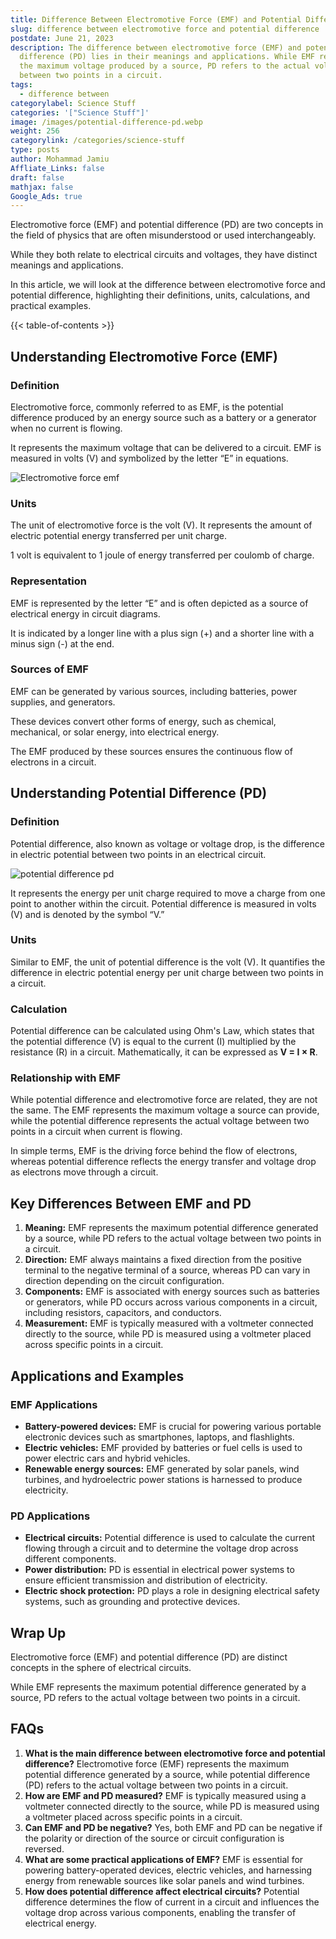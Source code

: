 ```yaml
---
title: Difference Between Electromotive Force (EMF) and Potential Difference (PD)
slug: difference between electromotive force and potential difference
postdate: June 21, 2023
description: The difference between electromotive force (EMF) and potential
  difference (PD) lies in their meanings and applications. While EMF represents
  the maximum voltage produced by a source, PD refers to the actual voltage
  between two points in a circuit.
tags:
  - difference between
categorylabel: Science Stuff
categories: '["Science Stuff"]'
image: /images/potential-difference-pd.webp
weight: 256
categorylink: /categories/science-stuff
type: posts
author: Mohammad Jamiu
Affliate_Links: false
draft: false
mathjax: false
Google_Ads: true
---
```

Electromotive force (EMF) and potential difference (PD) are two concepts in the field of physics that are often misunderstood or used interchangeably. 

While they both relate to electrical circuits and voltages, they have distinct meanings and applications. 

In this article, we will look at the difference between electromotive force and potential difference, highlighting their definitions, units, calculations, and practical examples.

{{< table-of-contents >}}

## **Understanding Electromotive Force (EMF)**

### **Definition**

Electromotive force, commonly referred to as EMF, is the potential difference produced by an energy source such as a battery or a generator when no current is flowing. 

It represents the maximum voltage that can be delivered to a circuit. EMF is measured in volts (V) and symbolized by the letter “E” in equations.

![Electromotive force emf](/images/emf.webp "Electromotive force emf")

### **Units**

The unit of electromotive force is the volt (V). It represents the amount of electric potential energy transferred per unit charge. 

1 volt is equivalent to 1 joule of energy transferred per coulomb of charge.

### **Representation**

EMF is represented by the letter “E” and is often depicted as a source of electrical energy in circuit diagrams. 

It is indicated by a longer line with a plus sign (+) and a shorter line with a minus sign (-) at the end.

### **Sources of EMF**

EMF can be generated by various sources, including batteries, power supplies, and generators. 

These devices convert other forms of energy, such as chemical, mechanical, or solar energy, into electrical energy. 

The EMF produced by these sources ensures the continuous flow of electrons in a circuit.

## **Understanding Potential Difference (PD)**

### **Definition**

Potential difference, also known as voltage or voltage drop, is the difference in electric potential between two points in an electrical circuit. 

![potential difference pd](/images/potential-difference-pd.webp "potential difference pd")

It represents the energy per unit charge required to move a charge from one point to another within the circuit. Potential difference is measured in volts (V) and is denoted by the symbol “V.”

### **Units**

Similar to EMF, the unit of potential difference is the volt (V). It quantifies the difference in electric potential energy per unit charge between two points in a circuit. 

### **Calculation**

Potential difference can be calculated using Ohm's Law, which states that the potential difference (V) is equal to the current (I) multiplied by the resistance (R) in a circuit. Mathematically, it can be expressed as **V = I × R**.

### **Relationship with EMF**

While potential difference and electromotive force are related, they are not the same. The EMF represents the maximum voltage a source can provide, while the potential difference represents the actual voltage between two points in a circuit when current is flowing. 

In simple terms, EMF is the driving force behind the flow of electrons, whereas potential difference reflects the energy transfer and voltage drop as electrons move through a circuit.

## **Key Differences Between EMF and PD**

1. **Meaning:** EMF represents the maximum potential difference generated by a source, while PD refers to the actual voltage between two points in a circuit.
2. **Direction:** EMF always maintains a fixed direction from the positive terminal to the negative terminal of a source, whereas PD can vary in direction depending on the circuit configuration.
3. **Components:** EMF is associated with energy sources such as batteries or generators, while PD occurs across various components in a circuit, including resistors, capacitors, and conductors.
4. **Measurement:** EMF is typically measured with a voltmeter connected directly to the source, while PD is measured using a voltmeter placed across specific points in a circuit.

## **Applications and Examples**

### **EMF Applications**

* **Battery-powered devices:** EMF is crucial for powering various portable electronic devices such as smartphones, laptops, and flashlights.
* **Electric vehicles:** EMF provided by batteries or fuel cells is used to power electric cars and hybrid vehicles.
* **Renewable energy sources:** EMF generated by solar panels, wind turbines, and hydroelectric power stations is harnessed to produce electricity.

### **PD Applications**

* **Electrical circuits:** Potential difference is used to calculate the current flowing through a circuit and to determine the voltage drop across different components.
* **Power distribution:** PD is essential in electrical power systems to ensure efficient transmission and distribution of electricity.
* **Electric shock protection:** PD plays a role in designing electrical safety systems, such as grounding and protective devices.

## **Wrap Up**

Electromotive force (EMF) and potential difference (PD) are distinct concepts in the sphere of electrical circuits. 

While EMF represents the maximum potential difference generated by a source, PD refers to the actual voltage between two points in a circuit. 

## **FAQs**

1. **What is the main difference between electromotive force and potential difference?** Electromotive force (EMF) represents the maximum potential difference generated by a source, while potential difference (PD) refers to the actual voltage between two points in a circuit.
2. **How are EMF and PD measured?** EMF is typically measured using a voltmeter connected directly to the source, while PD is measured using a voltmeter placed across specific points in a circuit.
3. **Can EMF and PD be negative?** Yes, both EMF and PD can be negative if the polarity or direction of the source or circuit configuration is reversed.
4. **What are some practical applications of EMF?** EMF is essential for powering battery-operated devices, electric vehicles, and harnessing energy from renewable sources like solar panels and wind turbines.
5. **How does potential difference affect electrical circuits?** Potential difference determines the flow of current in a circuit and influences the voltage drop across various components, enabling the transfer of electrical energy.